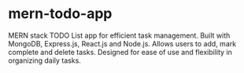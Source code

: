 # mern-todo-app
MERN stack TODO List app for efficient task management. Built with MongoDB, Express.js, React.js and Node.js. Allows users to add, mark complete and delete tasks. Designed for ease of use and flexibility in organizing daily tasks.
